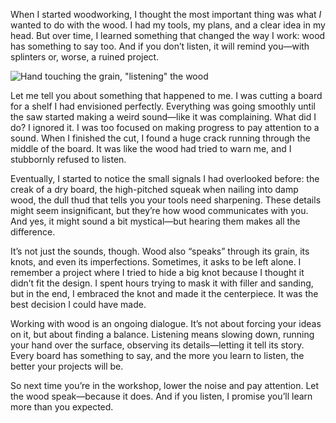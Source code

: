 When I started woodworking, I thought the most important thing was what _I_ wanted to do with the wood. I had my tools, my plans, and a clear idea in my head. But over time, I learned something that changed the way I work: wood has something to say too. And if you don’t listen, it will remind you—with splinters or, worse, a ruined project.

![Hand touching the grain, "listening" the wood](/images/blog/cuando-la-madera-te-habla/hero.png)

Let me tell you about something that happened to me. I was cutting a board for a shelf I had envisioned perfectly. Everything was going smoothly until the saw started making a weird sound—like it was complaining. What did I do? I ignored it. I was too focused on making progress to pay attention to a sound. When I finished the cut, I found a huge crack running through the middle of the board. It was like the wood had tried to warn me, and I stubbornly refused to listen.

Eventually, I started to notice the small signals I had overlooked before: the creak of a dry board, the high-pitched squeak when nailing into damp wood, the dull thud that tells you your tools need sharpening. These details might seem insignificant, but they’re how wood communicates with you. And yes, it might sound a bit mystical—but hearing them makes all the difference.

It’s not just the sounds, though. Wood also “speaks” through its grain, its knots, and even its imperfections. Sometimes, it asks to be left alone. I remember a project where I tried to hide a big knot because I thought it didn’t fit the design. I spent hours trying to mask it with filler and sanding, but in the end, I embraced the knot and made it the centerpiece. It was the best decision I could have made.

Working with wood is an ongoing dialogue. It’s not about forcing your ideas on it, but about finding a balance. Listening means slowing down, running your hand over the surface, observing its details—letting it tell its story. Every board has something to say, and the more you learn to listen, the better your projects will be.

So next time you’re in the workshop, lower the noise and pay attention. Let the wood speak—because it does. And if you listen, I promise you’ll learn more than you expected.
